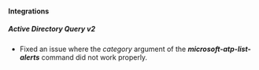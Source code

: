 
#### Integrations

##### Active Directory Query v2

- Fixed an issue where the *category* argument of the ***microsoft-atp-list-alerts*** command did not work properly.
